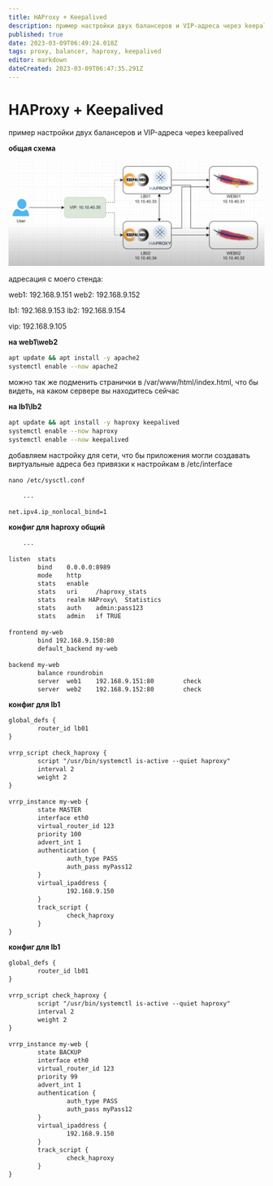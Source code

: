 ```yaml
---
title: HAProxy + Keepalived
description: пример настройки двух балансеров и VIP-адреса через keepalived
published: true
date: 2023-03-09T06:49:24.018Z
tags: proxy, balancer, haproxy, keepalived
editor: markdown
dateCreated: 2023-03-09T06:47:35.291Z
---
```


# HAProxy + Keepalived
пример настройки двух балансеров и VIP-адреса через keepalived

**общая схема**

![monosnap-2023-03-09_13-47-24.jpg](/monosnap-2023-03-09_13-47-24.jpg)

адресация с моего стенда:

web1: 192.168.9.151
web2: 192.168.9.152

lb1: 192.168.9.153
lb2: 192.168.9.154

vip: 192.168.9.105

**на web1\web2**

```bash
apt update && apt install -y apache2
systemctl enable --now apache2
```

можно так же подменить странички в /var/www/html/index.html, что бы видеть, на каком сервере вы находитесь сейчас

**на lb1\lb2**

```bash
apt update && apt install -y haproxy keepalived
systemctl enable --now haproxy
systemctl enable --now keepalived
```

добавляем настройку для сети, что бы приложения могли создавать виртуальные адреса без привязки к настройкам в /etc/interface

`nano /etc/sysctl.conf`

```config
	...
  
net.ipv4.ip_nonlocal_bind=1
```

**конфиг для haproxy общий**

```config
	...
  
listen  stats
        bind    0.0.0.0:8989
        mode    http
        stats   enable
        stats   uri     /haproxy_stats
        stats   realm HAProxy\  Statistics
        stats   auth    admin:pass123
        stats   admin   if TRUE

frontend my-web
        bind 192.168.9.150:80
        default_backend my-web

backend my-web
        balance roundrobin
        server  web1    192.168.9.151:80        check
        server  web2    192.168.9.152:80        check
```

**конфиг для lb1**

```config
global_defs {
        router_id lb01
}

vrrp_script check_haproxy {
        script "/usr/bin/systemctl is-active --quiet haproxy"
        interval 2
        weight 2
}

vrrp_instance my-web {
        state MASTER
        interface eth0
        virtual_router_id 123
        priority 100
        advert_int 1
        authentication {
                auth_type PASS
                auth_pass myPass12
        }
        virtual_ipaddress {
                192.168.9.150
        }
        track_script {
                check_haproxy
        }
}
```

**конфиг для lb1**

```config
global_defs {
        router_id lb01
}

vrrp_script check_haproxy {
        script "/usr/bin/systemctl is-active --quiet haproxy"
        interval 2
        weight 2
}

vrrp_instance my-web {
        state BACKUP
        interface eth0
        virtual_router_id 123
        priority 99
        advert_int 1
        authentication {
                auth_type PASS
                auth_pass myPass12
        }
        virtual_ipaddress {
                192.168.9.150
        }
        track_script {
                check_haproxy
        }
}
```